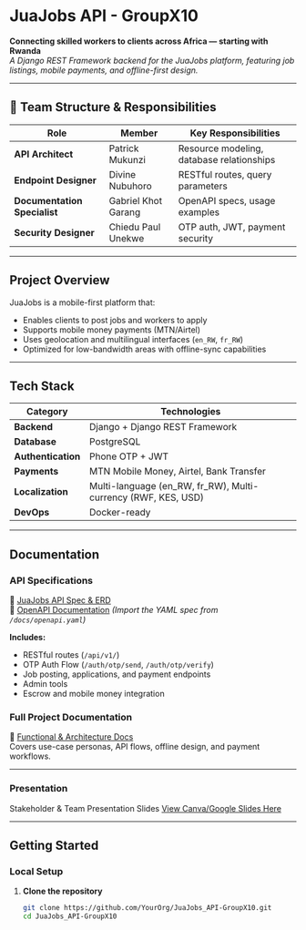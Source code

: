 # JuaJobs API - GroupX10

**Connecting skilled workers to clients across Africa — starting with Rwanda**  
*A Django REST Framework backend for the JuaJobs platform, featuring job listings, mobile payments, and offline-first design.*

---

## 👥 Team Structure & Responsibilities

| Role                      | Member               | Key Responsibilities                          |
|---------------------------|----------------------|-----------------------------------------------|
| **API Architect**         | Patrick Mukunzi      | Resource modeling, database relationships     |
| **Endpoint Designer**     | Divine Nubuhoro      | RESTful routes, query parameters              |
| **Documentation Specialist** | Gabriel Khot Garang | OpenAPI specs, usage examples                 |
| **Security Designer**     | Chiedu Paul Unekwe   | OTP auth, JWT, payment security               |

---

##  Project Overview

JuaJobs is a mobile-first platform that:
- Enables clients to post jobs and workers to apply  
- Supports mobile money payments (MTN/Airtel)  
- Uses geolocation and multilingual interfaces (`en_RW`, `fr_RW`)  
- Optimized for low-bandwidth areas with offline-sync capabilities  

---

## Tech Stack

| Category          | Technologies                          |
|-------------------|---------------------------------------|
| **Backend**       | Django + Django REST Framework        |
| **Database**      | PostgreSQL                            |
| **Authentication**| Phone OTP + JWT                       |
| **Payments**      | MTN Mobile Money, Airtel, Bank Transfer |
| **Localization**  | Multi-language (en_RW, fr_RW), Multi-currency (RWF, KES, USD) |
| **DevOps**        | Docker-ready                          |

---

## Documentation

### API Specifications
🔗 [JuaJobs API Spec & ERD](https://docs.google.com/document/d/1m40c0K7Lsxi34NLKKlE6wrZxPwEzvIRiRe-1AZeOAt8/edit?usp=sharing)  
🔗 [OpenAPI Documentation](https://editor.swagger.io/) *(Import the YAML spec from `/docs/openapi.yaml`)*  

**Includes:**
- RESTful routes (`/api/v1/`)
- OTP Auth Flow (`/auth/otp/send`, `/auth/otp/verify`)
- Job posting, applications, and payment endpoints
- Admin tools
- Escrow and mobile money integration

### Full Project Documentation
🔗 [Functional & Architecture Docs](https://docs.google.com/document/d/1HmTD2_SmpRl7EwMgQIzeltMcq4oBDWom8y6-qqBRAdc/edit)  
Covers use-case personas, API flows, offline design, and payment workflows.

---

### Presentation
 Stakeholder & Team Presentation Slides  [View Canva/Google Slides Here](https://www.canva.com/design/DAGorIn2Jt0/gWQFmBTN-DN-6r4BPwagPA/edit)

---

##  Getting Started

### Local Setup

1. **Clone the repository**
   ```bash
   git clone https://github.com/YourOrg/JuaJobs_API-GroupX10.git
   cd JuaJobs_API-GroupX10

